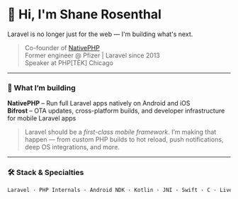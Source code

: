 # 👋 Hi, I'm Shane Rosenthal

Laravel is no longer just for the web — I'm building what's next.

> Co-founder of [NativePHP](https://nativephp.com)  
> Former engineer @ Pfizer | Laravel since 2013  
> Speaker at PHP[TEK] Chicago

---

### 🚀 What I’m building

**NativePHP** – Run full Laravel apps natively on Android and iOS  
**Bifrost** – OTA updates, cross-platform builds, and developer infrastructure for mobile Laravel apps

> Laravel should be a *first-class mobile framework*. I’m making that happen — from custom PHP builds to hot reload, push notifications, deep OS integrations, and more.

---

### 🛠 Stack & Specialties

```txt
Laravel · PHP Internals · Android NDK · Kotlin · JNI · Swift · C · Livewire · VueJS · React · MySQL
